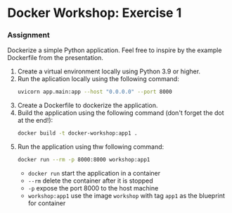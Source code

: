 # Docker Workshop: Exercise 1

### Assignment
Dockerize a simple Python application. Feel free to inspire by the example Dockerfile from the presentation.

1. Create a virtual environment locally using Python 3.9 or higher.
2. Run the aplication locally using the following command:
    ```bash
    uvicorn app.main:app --host "0.0.0.0" --port 8000
    ```
3. Create a Dockerfile to dockerize the application.
4. Build the application using the following command (don't forget the dot at the end!):
   ```bash
   docker build -t docker-workshop:app1 .
   ```
5. Run the application using thw following command:
   ```bash
   docker run --rm -p 8000:8000 workshop:app1
   ```
   * `docker run` start the application in a container
   * `--rm` delete the container after it is stopped
   * `-p` expose the port 8000 to the host machine
   * `workshop:app1` use the image `workshop` with tag `app1` as the blueprint for container


